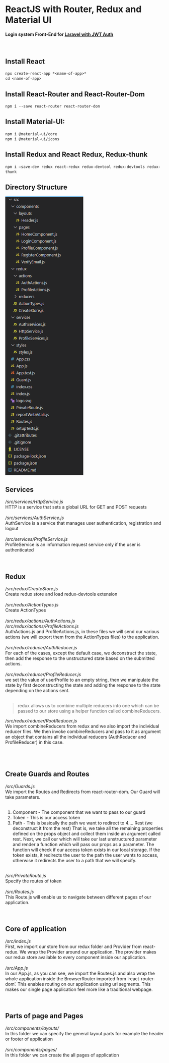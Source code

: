 # ReactJS with Router, Redux and Material UI
#### Login system Front-End for [Laravel with JWT Auth](https://github.com/HMDCrew/Laravel-Backend-JWT-Auth "Laravel Backend with JWT Auth")
<br />

## Install React
    npx create-react-app *<name-of-app>*
    cd <name-of-app>

## Install React-Router and React-Router-Dom
    npm i --save react-router react-router-dom

## Install Material-UI: 
    npm i @material-ui/core
    npm i @material-ui/icons

## Install Redux and React Redux, Redux-thunk
    npm i –save-dev redux react-redux redux-devtool redux-devtools redux-thunk

## Directory Structure
![alt text](https://github.com/HMDCrew/ReactJS-with-Router-Redux-and-Material-UI/blob/main/GitImages/three.png?raw=true)

## Services
*/src/services/HttpService.js*<br />
HTTP is a service that sets a global URL for GET and POST requests
<br /><br />
*/src/services/AuthService.js*<br />
AuthService is a service that manages user authentication, registration and logout
<br /><br />
*/src/services/ProfileService.js*<br />
ProfileService is an information request service only if the user is authenticated
<br /><br /><br />
## Redux
*/src/redux/CreateStore.js*<br />
Create redux store and load redux-devtools extension
<br /><br />
*/src/redux/ActionTypes.js*<br />
Create ActionTypes
<br /><br />
*/src/redux/actions/AuthActions.js*<br />
*/src/redux/actions/ProfileActions.js*<br />
AuthActions.js and ProfileActions.js, in these files we will send our various actions (we will export them from the ActionTypes files) to the application.
<br /><br />
*/src/redux/reducer/AuthReducer.js*<br />
For each of the cases, except the default case, we deconstruct the state, then add the response to the unstructured state based on the submitted actions.
<br /><br />
*/src/redux/reducer/ProfileReducer.js*<br />
we set the value of userProfile to an empty string, then we manipulate the state by first deconstructing the state and adding the response to the state depending on the actions sent.
<br /><br />

> redux allows us to combine multiple reducers into one which can be passed to our store using a helper function called combineReducers.

*/src/redux/reducer/RootReducer.js*<br />
We import combineReducers from redux and we also import the individual reducer files. We then invoke combineReducers and pass to it as argument an object that contains all the individual reducers (AuthReducer and ProfileReducer) in this case.
<br /><br /><br /><br />

## Create Guards and Routes
*/src/Guards.js*<br />
We import the Routes and Redirects from react-router-dom. Our Guard will take parameters.
<br /><br />
1. Component - The component that we want to pass to our guard
2. Token - This is our access token
3. Path - This is basically the path we want to redirect to
4.… Rest (we deconstruct it from the rest) That is, we take all the remaining properties defined on the props object and collect them inside an argument called rest.
Next, we call our which will take our last unstructured parameter and render a function which will pass our props as a parameter. The function will check if our access token exists in our local storage. If the token exists, it redirects the user to the path the user wants to access, otherwise it redirects the user to a path that we will specify.
<br /><br />

*/src/PrivateRoute.js*<br />
Specify the routes of token
<br /><br />
*/src/Routes.js*<br />
This Route.js will enable us to navigate between different pages of our application.
<br /><br /><br />

## Core of application
*/src/index.js*<br />
First, we import our store from our redux folder and Provider from react-redux. We wrap the Provider around our application. The provider makes our redux store available to every component inside our application.
<br /><br />
*/src/App.js*<br />
In our App.js, as you can see, we import the Routes.js and also wrap the whole application inside the BrowserRouter imported from ‘react-router-dom’. This enables routing on our application using url segments. This makes our single page application feel more like a traditional webpage.
<br /><br /><br />

## Parts of page and Pages
*/src/components/layouts/*<br />
In this folder we can specify the general layout parts for example the header or footer of application 
<br /><br />
*/src/components/pages/*<br />
In this folder we can create the all pages of application
